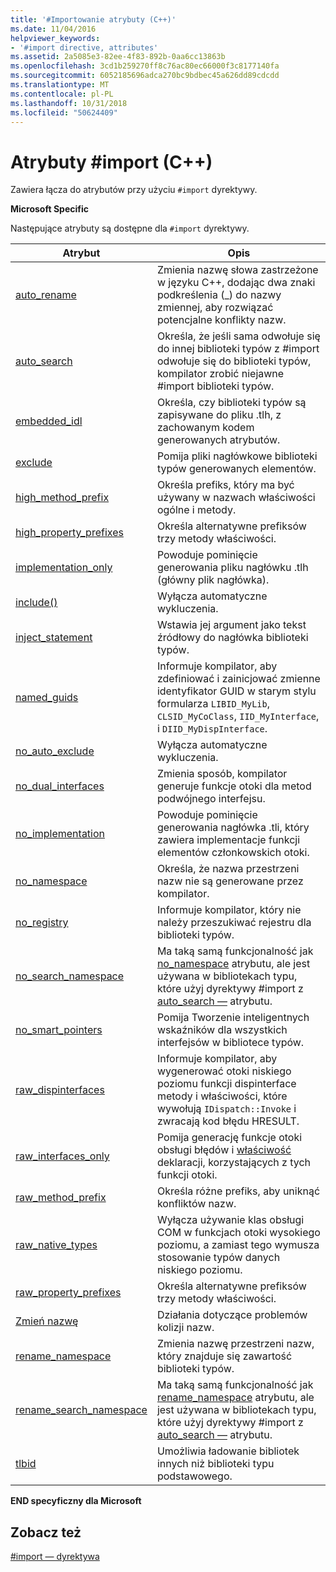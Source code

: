 ```yaml
---
title: '#Importowanie atrybuty (C++)'
ms.date: 11/04/2016
helpviewer_keywords:
- '#import directive, attributes'
ms.assetid: 2a5085e3-82ee-4f83-892b-0aa6cc13863b
ms.openlocfilehash: 3cd1b259270ff8c76ac80ec66000f3c8177140fa
ms.sourcegitcommit: 6052185696adca270bc9bdbec45a626dd89cdcdd
ms.translationtype: MT
ms.contentlocale: pl-PL
ms.lasthandoff: 10/31/2018
ms.locfileid: "50624409"
---
```

# <a name="import-attributes-c"></a>Atrybuty #import (C++)
Zawiera łącza do atrybutów przy użyciu `#import` dyrektywy.

**Microsoft Specific**

Następujące atrybuty są dostępne dla `#import` dyrektywy.

|Atrybut|Opis|
|---------------|-----------------|
|[auto_rename](../preprocessor/auto-rename.md)|Zmienia nazwę słowa zastrzeżone w języku C++, dodając dwa znaki podkreślenia (_) do nazwy zmiennej, aby rozwiązać potencjalne konflikty nazw.|
|[auto_search](../preprocessor/auto-search.md)|Określa, że jeśli sama odwołuje się do innej biblioteki typów z #import odwołuje się do biblioteki typów, kompilator zrobić niejawne #import biblioteki typów.|
|[embedded_idl](../preprocessor/embedded-idl.md)|Określa, czy biblioteki typów są zapisywane do pliku .tlh, z zachowanym kodem generowanych atrybutów.|
|[exclude](../preprocessor/exclude-hash-import.md)|Pomija pliki nagłówkowe biblioteki typów generowanych elementów.|
|[high_method_prefix](../preprocessor/high-method-prefix.md)|Określa prefiks, który ma być używany w nazwach właściwości ogólne i metody.|
|[high_property_prefixes](../preprocessor/high-property-prefixes.md)|Określa alternatywne prefiksów trzy metody właściwości.|
|[implementation_only](../preprocessor/implementation-only.md)|Powoduje pominięcie generowania pliku nagłówku .tlh (główny plik nagłówka).|
|[include()](../preprocessor/include-parens.md)|Wyłącza automatyczne wykluczenia.|
|[inject_statement](../preprocessor/inject-statement.md)|Wstawia jej argument jako tekst źródłowy do nagłówka biblioteki typów.|
|[named_guids](../preprocessor/named-guids.md)|Informuje kompilator, aby zdefiniować i zainicjować zmienne identyfikator GUID w starym stylu formularza `LIBID_MyLib`, `CLSID_MyCoClass`, `IID_MyInterface`, i `DIID_MyDispInterface`.|
|[no_auto_exclude](../preprocessor/no-auto-exclude.md)|Wyłącza automatyczne wykluczenia.|
|[no_dual_interfaces](../preprocessor/no-dual-interfaces.md)|Zmienia sposób, kompilator generuje funkcje otoki dla metod podwójnego interfejsu.|
|[no_implementation](../preprocessor/no-implementation.md)|Powoduje pominięcie generowania nagłówka .tli, który zawiera implementacje funkcji elementów członkowskich otoki.|
|[no_namespace](../preprocessor/no-namespace.md)|Określa, że nazwa przestrzeni nazw nie są generowane przez kompilator.|
|[no_registry](../preprocessor/no-registry.md)|Informuje kompilator, który nie należy przeszukiwać rejestru dla biblioteki typów.|
|[no_search_namespace](../preprocessor/no-search-namespace.md)|Ma taką samą funkcjonalność jak [no_namespace](../preprocessor/no-namespace.md) atrybutu, ale jest używana w bibliotekach typu, które użyj dyrektywy #import z [auto_search —](../preprocessor/auto-search.md) atrybutu.|
|[no_smart_pointers](../preprocessor/no-smart-pointers.md)|Pomija Tworzenie inteligentnych wskaźników dla wszystkich interfejsów w bibliotece typów.|
|[raw_dispinterfaces](../preprocessor/raw-dispinterfaces.md)|Informuje kompilator, aby wygenerować otoki niskiego poziomu funkcji dispinterface metody i właściwości, które wywołują `IDispatch::Invoke` i zwracają kod błędu HRESULT.|
|[raw_interfaces_only](../preprocessor/raw-interfaces-only.md)|Pomija generację funkcje otoki obsługi błędów i [właściwość](../cpp/property-cpp.md) deklaracji, korzystających z tych funkcji otoki.|
|[raw_method_prefix](../preprocessor/raw-method-prefix.md)|Określa różne prefiks, aby uniknąć konfliktów nazw.|
|[raw_native_types](../preprocessor/raw-native-types.md)|Wyłącza używanie klas obsługi COM w funkcjach otoki wysokiego poziomu, a zamiast tego wymusza stosowanie typów danych niskiego poziomu.|
|[raw_property_prefixes](../preprocessor/raw-property-prefixes.md)|Określa alternatywne prefiksów trzy metody właściwości.|
|[Zmień nazwę](../preprocessor/rename-hash-import.md)|Działania dotyczące problemów kolizji nazw.|
|[rename_namespace](../preprocessor/rename-namespace.md)|Zmienia nazwę przestrzeni nazw, który znajduje się zawartość biblioteki typów.|
|[rename_search_namespace](../preprocessor/rename-search-namespace.md)|Ma taką samą funkcjonalność jak [rename_namespace](../preprocessor/rename-namespace.md) atrybutu, ale jest używana w bibliotekach typu, które użyj dyrektywy #import z [auto_search —](../preprocessor/auto-search.md) atrybutu.|
|[tlbid](../preprocessor/tlbid.md)|Umożliwia ładowanie bibliotek innych niż biblioteki typu podstawowego.|

**END specyficzny dla Microsoft**

## <a name="see-also"></a>Zobacz też

[#import — dyrektywa](../preprocessor/hash-import-directive-cpp.md)